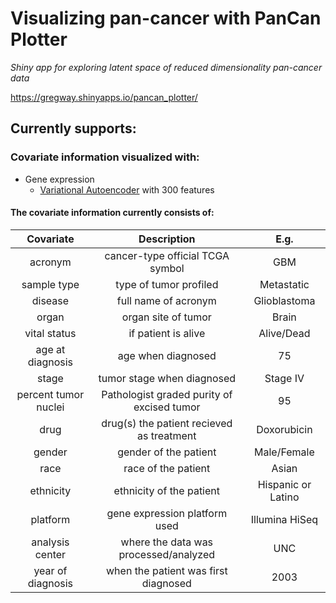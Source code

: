 # Visualizing pan-cancer with PanCan Plotter

*Shiny app for exploring latent space of reduced dimensionality pan-cancer data*

https://gregway.shinyapps.io/pancan_plotter/

## Currently supports:

### Covariate information visualized with:

* Gene expression
  * [Variational Autoencoder](https://github.com/greenelab/vae_pancancer) with 300 features

#### The covariate information currently consists of:

| Covariate | Description | E.g. |
| :-------: | :---------: | :--: |
| acronym | cancer-type official TCGA symbol | GBM |
| sample type | type of tumor profiled | Metastatic |
| disease | full name of acronym | Glioblastoma |
| organ | organ site of tumor | Brain |
| vital status | if patient is alive | Alive/Dead |
| age at diagnosis | age when diagnosed | 75 |
| stage | tumor stage when diagnosed | Stage IV |
| percent tumor nuclei | Pathologist graded purity of excised tumor | 95 |
| drug | drug(s) the patient recieved as treatment | Doxorubicin |
| gender | gender of the patient | Male/Female |
| race | race of the patient | Asian |
| ethnicity | ethnicity of the patient | Hispanic or Latino |
| platform | gene expression platform used | Illumina HiSeq |
| analysis center | where the data was processed/analyzed | UNC |
| year of diagnosis | when the patient was first diagnosed | 2003 |

